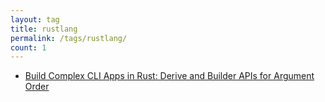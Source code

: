 ```yaml
---
layout: tag
title: rustlang
permalink: /tags/rustlang/
count: 1
---
```


- [Build Complex CLI Apps in Rust: Derive and Builder APIs for Argument Order](https://cat-in-136.github.io/2024/07/build-complex-cli-apps-in-rust-derive-and-builder-apis-for-argument-order.html)
